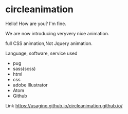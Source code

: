# circleanimation

Hello!
How are you? I'm fine.

We are now introducing veryvery nice animation.

full CSS animation,Not Jquery animation.

Language, software, service used

- pug
- sass(scss)
- html
- css
- adobe Illustrator
- Atom
- Github

Link
https://usagino.github.io/circleanimation.github.io/
